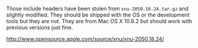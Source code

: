Those include headers have been stolen from `xnu-2050.18.24.tar.gz`
and slightly modified. They should be shipped with the OS or the
development tools but they are not. They are from Mac OS X 10.8.2 but
should work with previous versions just fine.

  http://www.opensource.apple.com/source/xnu/xnu-2050.18.24/
